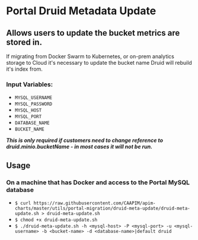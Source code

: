 # Portal Druid Metadata Update

## Allows users to update the bucket metrics are stored in.
If migrating from Docker Swarm to Kubernetes, or on-prem analytics storage to Cloud it's necessary to update the bucket name Druid will rebuild it's index from.

### Input Variables:
  - `MYSQL_USERNAME`
  - `MYSQL_PASSWORD`
  - `MYSQL_HOST`
  - `MYSQL_PORT`
  - `DATABASE_NAME`
  - `BUCKET_NAME`

***This is only required if customers need to change reference to druid.minio.bucketName - in most cases it will not be run.***

## Usage

### On a machine that has Docker and access to the Portal MySQL database
  - ```$ curl https://raw.githubusercontent.com/CAAPIM/apim-charts/master/utils/portal-migration/druid-meta-update/druid-meta-update.sh > druid-meta-update.sh```
  - ```$ chmod +x druid-meta-update.sh```
  - ```$ ./druid-meta-update.sh -h <mysql-host> -P <mysql-port> -u <mysql-username> -b <bucket-name> -d <database-name>|default druid```